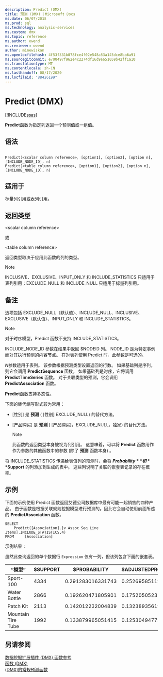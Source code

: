 ```yaml
---
description: Predict (DMX)
title: 预测 (DMX) |Microsoft Docs
ms.date: 06/07/2018
ms.prod: sql
ms.technology: analysis-services
ms.custom: dmx
ms.topic: reference
ms.author: owend
ms.reviewer: owend
author: minewiskan
ms.openlocfilehash: 4f53f331b078fce4f02e548a83a145dce8ba6a91
ms.sourcegitcommit: e700497f962e4c2274df16d9e651059b42ff1a10
ms.translationtype: MT
ms.contentlocale: zh-CN
ms.lasthandoff: 08/17/2020
ms.locfileid: "88426199"
---
```

# <a name="predict-dmx"></a>Predict (DMX)
[!INCLUDE[ssas](../includes/applies-to-version/ssas.md)]

  **Predict**函数为指定列返回一个预测值或一组值。  
  
## <a name="syntax"></a>语法  
  
```  
  
Predict(<scalar column reference>, [option1], [option2], [option n], [INCLUDE_NODE_ID], n)  
Predict(<table column reference>, [option1], [option2], [option n], [INCLUDE_NODE_ID], n)  
```  
  
## <a name="applies-to"></a>适用于  
 标量列引用或表列引用。  
  
## <a name="return-type"></a>返回类型  
 \<scalar column reference>  
  
 或  
  
 \<table column reference>  
  
 返回类型取决于应用此函数的列的类型。  
  
> [!NOTE]  
>  INCLUSIVE、EXCLUSIVE、INPUT_ONLY 和 INCLUDE_STATISTICS 只适用于表列引用；EXCLUDE_NULL 和 INCLUDE_NULL 只适用于标量列引用。  
  
## <a name="remarks"></a>备注  
 选项包括 EXCLUDE_NULL（默认值）、INCLUDE_NULL、INCLUSIVE、EXCLUSIVE（默认值）、INPUT_ONLY 和 INCLUDE_STATISTICS。  
  
> [!NOTE]  
>  对于时序模型，Predict 函数不支持 INCLUDE_STATISTICS。  
  
 INCLUDE_NODE_ID 参数在结果中返回 $NODEID 列。 NODE_ID 是为特定事例而对其执行预测的内容节点。 在对表列使用 Predict 时，此参数是可选的。  
  
 *N*参数适用于表列。 该参数根据预测类型设置返回的行数。 如果基础列是序列，则它会调用 **PredictSequence** 函数。 如果基础列是时序，它将调用 **PredictTimeSeries** 函数。 对于关联类型的预测，它会调用 **PredictAssociation** 函数。  
  
 **Predict**函数支持多态性。  
  
 下面的替代缩写形式较为常用：  
  
-   [性别] 是 **预测** ( [性别] EXCLUDE_NULL) 的替代方法。  
  
-   [产品购买] 是 **预测** ( [产品购买]，EXCLUDE_NULL，独家) 的替代方法。  
  
    > [!NOTE]  
    >  此函数的返回类型本身被视为列引用。 这意味着，可以将 **Predict** 函数用作作为参数的其他函数中的参数 (除了 **预测** 函数本身) 。  
  
 将 INCLUDE_STATISTICS 传递给表值列的预测时，会将 **$Probability** 和 **$Support** 的列添加到生成的表中。 这些列说明了关联的嵌套表记录的存在概率。  
  
## <a name="examples"></a>示例  
 下面的示例使用 Predict 函数返回艾德公司数据库中最有可能一起销售的四种产品。 由于函数是根据关联规则挖掘模型进行预测的，因此它会自动使用前面所述的 **PredictAssociation** 函数。  
  
```  
SELECT  
    Predict([Association].[v Assoc Seq Line Items],INCLUDE_STATISTICS,4)  
FROM     [Association]  
```  
  
 示例结果：  
  
 虽然此查询返回的单个数据行 `Expression` 仅有一列，但该列包含下面的嵌套表。  
  
|“模型”|$SUPPORT|$PROBABILITY|$ADJUSTEDPROBABILITY|  
|-----------|--------------|------------------|--------------------------|  
|Sport-100|4334|0.291283016331743|0.252695851192499|  
|Water Bottle|2866|0.192620471805901|0.175205052318795|  
|Patch Kit|2113|0.142012232004839|0.132389356196586|  
|Mountain Tire Tube|1992|0.133879965051415|0.125304947722259|  
  
## <a name="see-also"></a>另请参阅  
 [数据挖掘扩展插件 &#40;DMX&#41; 函数参考](../dmx/data-mining-extensions-dmx-function-reference.md)   
 [函数 &#40;DMX&#41;](../dmx/functions-dmx.md)   
 [&#40;DMX&#41;的常规预测函数 ](../dmx/general-prediction-functions-dmx.md)  
  
  
